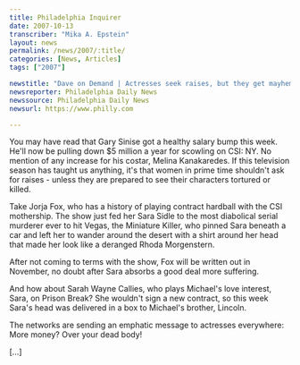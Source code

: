 ```yaml
---
title: Philadelphia Inquirer
date: 2007-10-13
transcriber: "Mika A. Epstein"
layout: news
permalink: /news/2007/:title/
categories: [News, Articles]
tags: ["2007"]

newstitle: "Dave on Demand | Actresses seek raises, but they get mayhem"
newsreporter: Philadelphia Daily News
newssource: Philadelphia Daily News
newsurl: https://www.philly.com

---
```


You may have read that Gary Sinise got a healthy salary bump this week. He'll now be pulling down $5 million a year for scowling on CSI: NY. No mention of any increase for his costar, Melina Kanakaredes.
If this television season has taught us anything, it's that women in prime time shouldn't ask for raises - unless they are prepared to see their characters tortured or killed.

Take Jorja Fox, who has a history of playing contract hardball with the CSI mothership. The show just fed her Sara Sidle to the most diabolical serial murderer ever to hit Vegas, the Miniature Killer, who pinned Sara beneath a car and left her to wander around the desert with a shirt around her head that made her look like a deranged Rhoda Morgenstern.

After not coming to terms with the show, Fox will be written out in November, no doubt after Sara absorbs a good deal more suffering.

And how about Sarah Wayne Callies, who plays Michael's love interest, Sara, on Prison Break? She wouldn't sign a new contract, so this week Sara's head was delivered in a box to Michael's brother, Lincoln.

The networks are sending an emphatic message to actresses everywhere: More money? Over your dead body!

[...]
